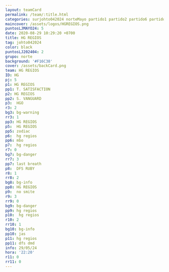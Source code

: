 ```yaml
---
layout: teamCard
permalink: /team/:title.html
categories: surjohto042024 norteMayo partido1 partido2 partido6 partido5 partido7 partido10 partido11 29
maincover: /assets/logos/HGREGIOS.png
puntosLJMAYO24: 5
date: 2020-08-29 10:29:20 +0700
title: HG REGIOS
tag: johto042024
color: black
puntosLJ202404: 2
grupo: norte
background: '#F16C38'
cover: /assets/backCard.png
team: HG REGIOS
ID: HG
pj: 5
p1: HG REGIOS
pp1: T. SATISFACTION
p2: HG REGIOS
pp2: S. VANGUARD
p3:  HGO
r3: 2
bg3: bg-warning
rr3: 1
pp3: HG REGIOS
p5:  HG REGIOS
pp5: zodiac
p6:  hg regios
pp6: mbo
p7:  hg regios
r7: 0
bg7: bg-danger
rr7: 3
pp7: last breath
p8:  DFS RUBY
r8: 1
rr8: 2 
bg8: bg-info
pp8: HG REGIOS
p9:  no smite
r9: 3
rr9: 0
bg9: bg-danger
pp9: hg regios
p10:  hg regios
r10: 2
rr10: 1
bg10: bg-info
pp10: jas
p11: hg regios
pp11: dfs dmd
info: 29/05/24
hora: '22:20'
r11: 0
rr11: 0
---
```



